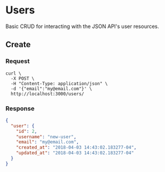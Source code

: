 # Users

Basic CRUD for interacting with the JSON API's user resources.

## Create

### Request

```shell
curl \
  -X POST \
  -H "Content-Type: application/json" \
  -d '{"email":"my@email.com"}' \
  http://localhost:3000/users/
```

### Response

```json
{
  "user": {
    "id": 2,
    "username": "new-user",
    "email": "my@email.com",
    "created_at": "2018-04-03 14:43:02.183277-04",
    "updated_at": "2018-04-03 14:43:02.183277-04"
  }
}
```
